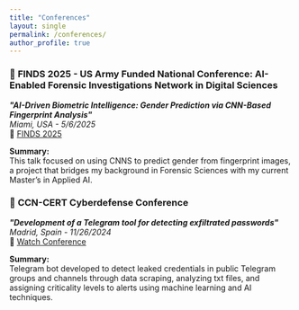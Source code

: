 ```yaml
---
title: "Conferences"
layout: single
permalink: /conferences/
author_profile: true
---
```

### 🔹 **FINDS 2025 - US Army Funded National Conference: AI-Enabled Forensic Investigations Network in Digital Sciences**  
**_"AI-Driven Biometric Intelligence: Gender Prediction via CNN-Based Fingerprint Analysis"_**  
_Miami, USA - 5/6/2025_  
🔗 [FINDS 2025](https://finds.fiu.edu/conference.html)

**Summary:**  
This talk focused on using CNNS to predict gender from fingerprint images, a project that bridges my background 
in Forensic Sciences with my current Master’s in Applied AI.



### 🔹 **CCN-CERT Cyberdefense Conference**  
**_"Development of a Telegram tool for detecting exfiltrated passwords"_**  
_Madrid, Spain - 11/26/2024_  
🔗 [Watch Conference](https://youtu.be/rWYVFkxzB7A?si=xYHnAJtvkdSI-6zZ)

**Summary:**  
Telegram bot developed to detect leaked credentials in public Telegram groups and channels 
through data scraping, analyzing txt files, and assigning criticality levels to alerts using 
machine learning and AI techniques.

